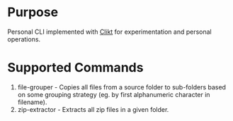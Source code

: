 # Purpose

Personal CLI implemented with [Clikt](https://ajalt.github.io/clikt/) for experimentation and personal operations.

# Supported Commands

1. file-grouper - Copies all files from a source folder to sub-folders based on some grouping strategy (eg. by first
   alphanumeric character in filename).
2. zip-extractor - Extracts all zip files in a given folder.
